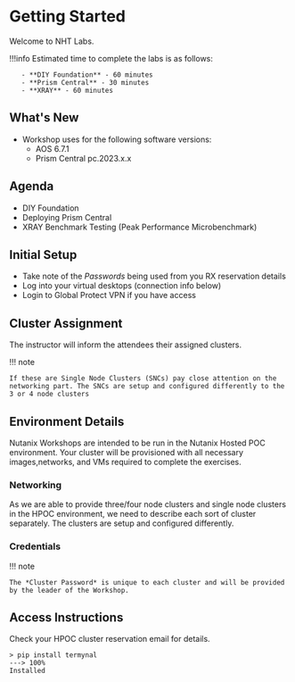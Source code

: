 

# Getting Started 

Welcome to NHT Labs.

!!!info
       Estimated time to complete the labs is as follows:

       - **DIY Foundation** - 60 minutes
       - **Prism Central** - 30 minutes
       - **XRAY** - 60 minutes

## What's New

- Workshop uses for the following software versions:
  - AOS 6.7.1
  - Prism Central pc.2023.x.x

## Agenda

- DIY Foundation
- Deploying Prism Central
- XRAY Benchmark Testing (Peak Performance Microbenchmark)

## Initial Setup

- Take note of the *Passwords* being used from you RX reservation details
- Log into your virtual desktops (connection info below)
- Login to Global Protect VPN if you have access

## Cluster Assignment

The instructor will inform the attendees their assigned clusters.

!!! note

    If these are Single Node Clusters (SNCs) pay close attention on the networking part. The SNCs are setup and configured differently to the 3 or 4 node clusters


## Environment Details

Nutanix Workshops are intended to be run in the Nutanix Hosted POC environment. Your cluster will be provisioned with all necessary images,networks, and VMs required to complete the exercises.

### Networking

As we are able to provide three/four node clusters and single node clusters in the HPOC environment, we need to describe each sort of cluster separately. The clusters are setup and configured differently.

### Credentials

!!! note

    The *Cluster Password* is unique to each cluster and will be provided by the leader of the Workshop.


## Access Instructions

Check your HPOC cluster reservation email for details.

<!-- termynal -->

```
> pip install termynal
---> 100%
Installed
```